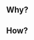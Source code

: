 ## Why?
<!-- Explain why you've done it like this -->

## How?
<!-- Explain how you've done it -->

